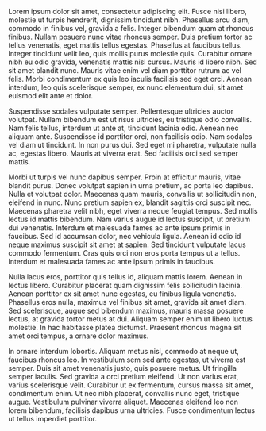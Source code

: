 Lorem ipsum dolor sit amet, consectetur adipiscing elit. Fusce nisi libero, molestie ut turpis hendrerit, dignissim tincidunt nibh. Phasellus arcu diam, commodo in finibus vel, gravida a felis. Integer bibendum quam at rhoncus finibus. Nullam posuere nunc vitae rhoncus semper. Duis pretium tortor ac tellus venenatis, eget mattis tellus egestas. Phasellus at faucibus tellus. Integer tincidunt velit leo, quis mollis purus molestie quis. Curabitur ornare nibh eu odio gravida, venenatis mattis nisl cursus. Mauris id libero nibh. Sed sit amet blandit nunc. Mauris vitae enim vel diam porttitor rutrum ac vel felis. Morbi condimentum ex quis leo iaculis facilisis sed eget orci. Aenean interdum, leo quis scelerisque semper, ex nunc elementum dui, sit amet euismod elit ante et dolor.

Suspendisse sodales vulputate semper. Pellentesque ultricies auctor volutpat. Nullam bibendum est ut risus ultricies, eu tristique odio convallis. Nam felis tellus, interdum ut ante at, tincidunt lacinia odio. Aenean nec aliquam ante. Suspendisse id porttitor orci, non facilisis odio. Nam sodales vel diam ut tincidunt. In non purus dui. Sed eget mi pharetra, vulputate nulla ac, egestas libero. Mauris at viverra erat. Sed facilisis orci sed semper mattis.

Morbi ut turpis vel nunc dapibus semper. Proin at efficitur mauris, vitae blandit purus. Donec volutpat sapien in urna pretium, ac porta leo dapibus. Nulla et volutpat dolor. Maecenas quam mauris, convallis ut sollicitudin non, eleifend in nunc. Nunc pretium sapien ex, blandit sagittis orci suscipit nec. Maecenas pharetra velit nibh, eget viverra neque feugiat tempus. Sed mollis lectus id mattis bibendum. Nam varius augue id lectus suscipit, ut pretium dui venenatis. Interdum et malesuada fames ac ante ipsum primis in faucibus. Sed id accumsan dolor, nec vehicula ligula. Aenean id odio id neque maximus suscipit sit amet at sapien. Sed tincidunt vulputate lacus commodo fermentum. Cras quis orci non eros porta tempus ut a tellus. Interdum et malesuada fames ac ante ipsum primis in faucibus.

Nulla lacus eros, porttitor quis tellus id, aliquam mattis lorem. Aenean in lectus libero. Curabitur placerat quam dignissim felis sollicitudin lacinia. Aenean porttitor ex sit amet nunc egestas, eu finibus ligula venenatis. Phasellus eros nulla, maximus vel finibus sit amet, gravida sit amet diam. Sed scelerisque, augue sed bibendum maximus, mauris massa posuere lectus, at gravida tortor metus at dui. Aliquam semper enim ut libero luctus molestie. In hac habitasse platea dictumst. Praesent rhoncus magna sit amet orci tempus, a ornare dolor maximus.

In ornare interdum lobortis. Aliquam metus nisl, commodo at neque ut, faucibus rhoncus leo. In vestibulum sem sed ante egestas, ut viverra est semper. Duis sit amet venenatis justo, quis posuere metus. Ut fringilla semper iaculis. Sed gravida a orci pretium eleifend. Ut non varius erat, varius scelerisque velit. Curabitur ut ex fermentum, cursus massa sit amet, condimentum enim. Ut nec nibh placerat, convallis nunc eget, tristique augue. Vestibulum pulvinar viverra aliquet. Maecenas eleifend leo non lorem bibendum, facilisis dapibus urna ultricies. Fusce condimentum lectus ut tellus imperdiet porttitor.